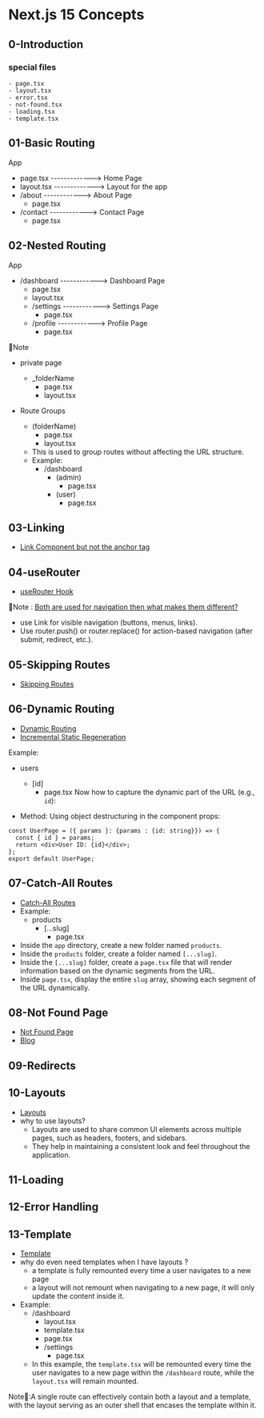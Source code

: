 # Next.js 15 Concepts

## 0-Introduction
 ### special files 
    - page.tsx 
    - layout.tsx
    - error.tsx
    - not-found.tsx
    - loading.tsx
    - template.tsx

## 01-Basic Routing
App
- page.tsx      -------------> Home Page
- layout.tsx    -------------> Layout for the app
- /about        ------------> About Page
    - page.tsx
- /contact      ------------> Contact Page
    - page.tsx

## 02-Nested Routing
App
- /dashboard    ------------> Dashboard Page
    - page.tsx
    - layout.tsx
    - /settings    ------------> Settings Page
        - page.tsx
    - /profile     ------------> Profile Page
        - page.tsx

📝Note 
- private page 
    - _folderName
        - page.tsx
        - layout.tsx

- Route Groups
    - (folderName)
        - page.tsx
        - layout.tsx
    - This is used to group routes without affecting the URL structure.
    - Example: 
        - /dashboard
            - (admin)
                - page.tsx
            - (user)
                - page.tsx




## 03-Linking
 - [Link Component but not the anchor tag](https://nextjs.org/docs/pages/api-reference/components/link)

## 04-useRouter
 - [useRouter Hook](https://nextjs.org/docs/pages/api-reference/functions/use-router)

📝Note : [Both are used for navigation then what makes them different?](https://javascript.plainenglish.io/day-20-mastering-navigation-in-next-js-with-next-link-and-userouter-c1b36f2ab045)
- use Link for visible navigation (buttons, menus, links).
- Use router.push() or router.replace() for action-based navigation (after submit, redirect, etc.).


## 05-Skipping Routes
- [Skipping Routes](https://nextjs.org/docs/pages/api-reference/functions/skip-routes)

## 06-Dynamic Routing
- [Dynamic Routing](https://nextjs.org/docs/pages/building-your-application/routing/dynamic-routes)
- [Incremental Static Regeneration](https://nextjs.org/docs/app/guides/incremental-static-regeneration)

Example:
   - users
        - [id]
            - page.tsx
Now how to capture the dynamic part of the URL (e.g., `id`):

- Method: Using object destructuring in the component props:
```tsx
const UserPage = ({ params }: {params : {id: string}}) => {
  const { id } = params;
  return <div>User ID: {id}</div>;
};
export default UserPage;
```


## 07-Catch-All Routes
- [Catch-All Routes](https://nextjs.org/docs/app/api-reference/file-conventions/dynamic-routes#catch-all-segments)
- Example:
   - products
        - [...slug]
            - page.tsx
- Inside the `app` directory, create a new folder named `products`.
- Inside the `products` folder, create a folder named `[...slug]`.
- Inside the `[...slug]` folder, create a `page.tsx` file that will render information based on the dynamic segments from the URL.
- Inside `page.tsx`, display the entire `slug` array, showing each segment of the URL dynamically.


## 08-Not Found Page
- [Not Found Page](https://nextjs.org/docs/app/api-reference/file-conventions/not-found)
- [Blog](https://victoreke.com/blog/how-to-create-a-custom-404-error-page-in-nextjs-13)


## 09-Redirects
## 10-Layouts
- [Layouts](https://www.builder.io/blog/layouts-in-nextjs-14-visual)
- why to use layouts?
    - Layouts are used to share common UI elements across multiple pages, such as headers, footers, and sidebars.
    - They help in maintaining a consistent look and feel throughout the application.

## 11-Loading
## 12-Error Handling
## 13-Template
- [Template](https://www.builder.io/blog/nextjs-14-layouts-templates)
- why do even need templates when I have layouts ?
    - a template is fully remounted every time a user navigates to a new page
    - a layout will not remount when navigating to a new page, it will only update the content inside it.
- Example:
    - /dashboard
        - layout.tsx
        - template.tsx
        - page.tsx
        - /settings
            - page.tsx
    - In this example, the `template.tsx` will be remounted every time the user navigates to a new page within the `/dashboard` route, while the `layout.tsx` will remain mounted.

Note📝:A single route can effectively contain both a layout and a template, with the layout serving as an outer shell that encases the template within it.
